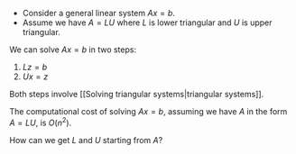 - Consider a general linear system $Ax=b$.
- Assume we have $A = LU$ where $L$ is lower triangular and $U$ is upper triangular.

We can solve $Ax = b$ in two steps:
1. $Lz = b$
2. $Ux = z$

Both steps involve [[Solving triangular systems|triangular systems]].

The computational cost of solving $Ax=b,$ assuming we have $A$ in the form $A=LU,$ is $O(n^2)$.

How can we get $L$ and $U$ starting from $A$?